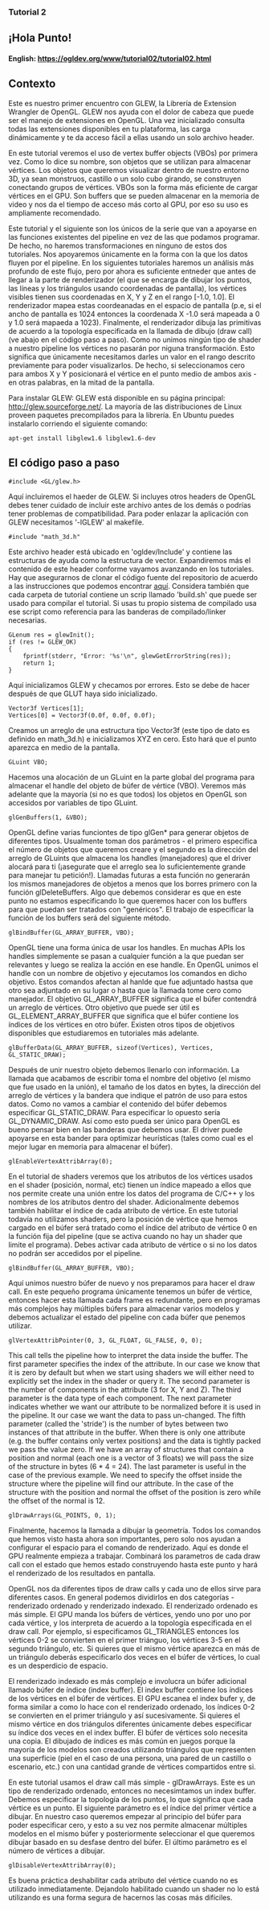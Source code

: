 ### Tutorial 2
## ¡Hola Punto!

#### English: https://ogldev.org/www/tutorial02/tutorial02.html

## Contexto
Este es nuestro primer encuentro con GLEW, la Librería de Extension Wrangler de OpenGL. GLEW nos ayuda con el dolor de cabeza que puede ser el manejo de extensiones en OpenGL. Una vez inicializado consulta todas las extensiones disponibles en tu plataforma, las carga dinámicamente y te da acceso fácil a ellas usando un solo archivo header. 

En este tutorial veremos el uso de vertex buffer objects (VBOs) por primera vez. Como lo dice su nombre, son objetos que se utilizan para almacenar vértices. Los objetos que queremos visualizar dentro de nuestro entorno 3D, ya sean monstruos, castillo o un solo cubo girando, se construyen conectando grupos de vértices. VBOs son la forma más eficiente de cargar vértices en el GPU. Son buffers que se pueden almacenar en la memoria de video y nos da el tiempo de acceso más corto al GPU, por eso su uso es ampliamente recomendado. 

Este tutorial y el siguiente son los únicos de la serie que van a apoyarse en las funciones existentes del pipeline en vez de las que podamos programar. De hecho, no haremos transformaciones en ninguno de estos dos tutoriales. Nos apoyaremos únicamente en la forma con la que los datos fluyen por el pipeline. En los siguientes tutoriales haremos un análisis más profundo de este flujo, pero por ahora es suficiente entneder que antes de llegar a la parte de renderizador (el que se encarga de dibujar los puntos, las líneas y los triángulos usando coordenadas de pantalla), los vértices visibles tienen sus coordenadas en X, Y y Z en el rango [-1.0, 1.0]. El renderizador mapea estas coordeanadas en el espacio de pantalla (p.e, si el ancho de pantalla es 1024 entonces la coordenada X -1.0 será mapeada a 0 y 1.0 será mapaeda a 1023).
Finalmente, el renderizador dibuja las primitivas de acuerdo a la topología especificada en la llamada de dibujo (draw call) (ve abajo en el código paso a paso). Como no unimos ningún tipo de shader a nuestro pipeline los vértices no pasarán por niguna transformación. Esto significa que únicamente necesitamos darles un valor en el rango descrito previamente para poder visualizarlos. De hecho, si seleccionamos cero para ambos X y Y posicionará el vértice en el punto medio de ambos axis - en otras palabras, en la mitad de la pantalla. 

Para instalar GLEW: GLEW está disponible en su página principal: http://glew.sourceforge.net/. La mayoría de las distribuciones de Linux proveen paquetes precompilados para la librería. En Ubuntu puedes instalarlo corriendo el siguiente comando: 

`apt-get install libglew1.6 libglew1.6-dev`

## El código paso a paso 

`#include <GL/glew.h>`

Aquí incluiremos el haeder de GLEW. Si incluyes otros headers de OpenGL debes tener cuidado de incluir este archivo antes de los demás o podrías tener problemas de compatibilidad. Para poder enlazar la aplicación con GLEW necesitamos '-lGLEW' al makefile. 

`#include "math_3d.h"`

Este archivo header está ubicado en 'ogldev/Include' y contiene las estructuras de ayuda como la estructura de vector. Expandiremos más el contenido de este header conforme vayamos avanzando en los tutoriales. Hay que asegurarnos de clonar el código fuente del repositorio de acuerdo a las instrucciones que podemos encontrar [aquí](https://ogldev.org/instructions.html). Considera también que cada carpeta de tutorial contiene un scrip llamado 'build.sh' que puede ser usado para compilar el tutorial. Si usas tu propio sistema de compilado usa ese script como referencia para las banderas de compilado/linker necesarias. 

```
GLenum res = glewInit();
if (res != GLEW_OK)
{
    fprintf(stderr, "Error: '%s'\n", glewGetErrorString(res));
    return 1;
}
```
Aquí inicializamos GLEW y checamos por errores. Esto se debe de hacer después de que GLUT haya sido inicializado. 

```
Vector3f Vertices[1];
Vertices[0] = Vector3f(0.0f, 0.0f, 0.0f);
```
Creamos un arreglo de una estructura tipo Vector3f (este tipo de dato es definido en math_3d.h) e inicializamos XYZ en cero. Esto hará que el punto aparezca en medio de la pantalla. 

`GLuint VBO;`

Hacemos una alocación de un GLuint en la parte global del programa para almacenar el handle del objeto de búfer de vértice (VBO). Veremos más adelante que la mayoría (si no es que todos) los objetos en OpenGL son accesidos por variables de tipo GLuint. 

`glGenBuffers(1, &VBO);`

OpenGL define varias funciontes de tipo glGen* para generar objetos de diferentes tipos. Usualmente toman dos parámetros - el primero especifica el número de objetos que queremos creare y el segundo es la dirección del arreglo de GLuints que almacena los handles (manejadores) que el driver alocará para ti (¡asegurate que el arreglo sea lo suficientemente grande para manejar tu petición!). Llamadas futuras a esta función no generarán los mismos manejadores de objetos a menos que los borres primero con la función glDeleteBuffers. Algo que debemos considerar es que en este punto no estamos especificando lo que queremos hacer con los buffers para que puedan ser tratados con "genéricos". El trabajo de especificar la función de los buffers será del siguiente método. 

`glBindBuffer(GL_ARRAY_BUFFER, VBO);`

OpenGL tiene una forma única de usar los handles. En muchas APIs los handles simplemente se pasan a cualquier función a la que puedan ser relevantes y luego se realiza la acción en ese handle. En OpenGL unimos el handle con un nombre de objetivo y ejecutamos los comandos en dicho objetivo. Estos comandos afectan al hanlde que fue adjuntado hastsa que otro sea adjuntado en su lugar o hasta que la llamada tome cero como manejador. El objetivo GL_ARRAY_BUFFER significa que el búfer contendrá un arreglo de vértices. Otro objetivo que puede ser útil es GL_ELEMENT_ARRAY_BUFFER que significa que el búfer contiene los índices de los vértices en otro búfer. Existen otros tipos de objetivos disponibles que estudiaremos en tutoriales más adelante. 

`glBufferData(GL_ARRAY_BUFFER, sizeof(Vertices), Vertices, GL_STATIC_DRAW);`

Después de unir nuestro objeto debemos llenarlo con información. La llamada que acabamos de escribir toma el nombre del objetivo (el mismo que fue usado en la unión), el tamaño de los datos en bytes, la dirección del arreglo de vértices y la bandera que indique el patrón de uso para estos datos. Como no vamos a cambiar el contenido del búfer debemos especificar GL_STATIC_DRAW. Para especificar lo opuesto sería GL_DYNAMIC_DRAW. Así como esto pueda ser único para OpenGL es bueno pensar bien en las banderas que debemos usar. El driver puede apoyarse en esta bander para optimizar heurísticas (tales como cual es el mejor lugar en memoria para almacenar el búfer).

`glEnableVertexAttribArray(0);`

En el tutorial de shaders veremos que los atributos de los vértices usados en el shader (posición, normal, etc) tienen un índice mapeado a ellos que nos permite create una unión entre los datos del programa de C/C++ y los nombres de los atributos dentro del shader. Adicionalmente debemos también habilitar el índice de cada atributo de vértice. En este tutorial todavía no utilizamos shaders, pero la posición de vértice que hemos cargado en el búfer será tratado como el índice del atributo de vértice 0 en la función fija del pipeline (que se activa cuando no hay un shader que limite el programa). Debes activar cada atributo de vértice o si no los datos no podrán ser accedidos por el pipeline. 

`glBindBuffer(GL_ARRAY_BUFFER, VBO);`

Aquí unimos nuestro búfer de nuevo y nos preparamos para hacer el draw call. En este pequeño programa únicamente tenemos un búfer de vértice, entonces hacer esta llamada cada frame es redundante, pero en programas más complejos hay múltiples búfers para almacenar varios modelos y debemos actualizar el estado del pipeline con cada búfer que penemos utilizar. 

`glVertexAttribPointer(0, 3, GL_FLOAT, GL_FALSE, 0, 0);`

This call tells the pipeline how to interpret the data inside the buffer. The first parameter specifies the index of the attribute. In our case we know that it is zero by default but when we start using shaders we will either need to explicitly set the index in the shader or query it. The second parameter is the number of components in the attribute (3 for X, Y and Z). The third parameter is the data type of each component. The next parameter indicates whether we want our attribute to be normalized before it is used in the pipeline. It our case we want the data to pass un-changed. The fifth parameter (called the 'stride') is the number of bytes between two instances of that attribute in the buffer. When there is only one attribute (e.g. the buffer contains only vertex positions) and the data is tightly packed we pass the value zero. If we have an array of structures that contain a position and normal (each one is a vector of 3 floats) we will pass the size of the structure in bytes (6 * 4 = 24). The last parameter is useful in the case of the previous example. We need to specify the offset inside the structure where the pipeline will find our attribute. In the case of the structure with the position and normal the offset of the position is zero while the offset of the normal is 12.

`glDrawArrays(GL_POINTS, 0, 1);`

Finalmente, hacemos la llamada a dibujar la geometría. Todos los comandos que hemos visto hasta ahora son importantes, pero solo nos ayudan a configurar el espacio para el comando de renderizado. Aquí es donde el GPU realmente empieza a trabajar. Combinará los parametros de cada draw call con el estado que hemos estado construyendo hasta este punto y hará el renderizado de los resultados en pantalla. 

OpenGL nos da diferentes tipos de draw calls y cada uno de ellos sirve para diferentes casos. En general podemos dividirlos en dos categorías - renderizado ordenado y renderizado indexado. El renderizado ordenado es más simple. El GPU manda los búfers de vértices, yendo uno por uno por cada vértice, y los interpreta de acuerdo a la topología especificada en el draw call. Por ejemplo, si especificamos GL_TRIANGLES entonces los vértices 0-2 se convierten en el primer triánguo, los vértices 3-5 en el segundo triángulo, etc. Si quieres que el mismo vértice aparezca en más de un triángulo deberás especificarlo dos veces en el búfer de vértices, lo cual es un desperdicio de espacio. 

El renderizado indexado es más complejo e involucra un búfer adicional llamado búfer de índice (index buffer). El index buffer contiene los índices de los vértices en el búfer de vértices. El GPU escanea el index bufer y, de forma similar a como lo hace con el renderizado ordenado, los índices 0-2 se convierten en el primer triángulo y así sucesivamente. Si quieres el mismo vértice en dos triángulos diferentes únicamente debes especificar su índice dos veces en el index buffer. El búfer de vértices solo necesita una copia. El dibujado de índices es más común en juegos porque la mayoría de los modelos son creados utilizando triángulos que representen una superficie (piel en el caso de una persona, una pared de un castillo o escenario, etc.) con una cantidad grande de vértices compartidos entre si. 

En este tutorial usamos el draw call más simple - glDrawArrays. Este es un tipo de renderizado ordenado, entonces no necesimtamos un index buffer. Debemos especificar la topología de los puntos, lo que significa que cada vértice es un punto. El siguiente parámetro es el índice del primer vértice a dibujar. En nuestro caso queremos empezar al principio del búfer para poder especificar cero, y esto a su vez nos permite almacenar múltiples modelos en el mismo búfer y posteriormente seleccionar el que queremos dibujar basado en su desfase dentro del búfer. El último parámetro es el número de vértices a dibujar. 

`glDisableVertexAttribArray(0);`

Es buena práctica deshabilitar cada atributo del vértice cuando no es utilizado inmediatamente. Dejandolo habilitado cuando un shader no lo está utilizando es una forma segura de hacernos las cosas más difíciles. 